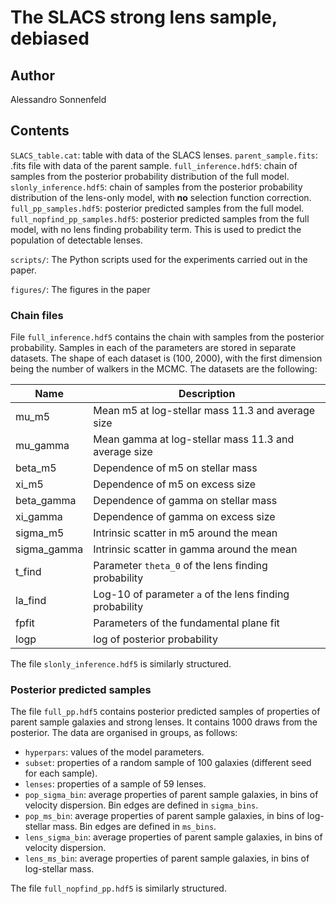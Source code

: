 # The SLACS strong lens sample, debiased

## Author

Alessandro Sonnenfeld

## Contents

`SLACS_table.cat`: table with data of the SLACS lenses.
`parent_sample.fits`: .fits file with data of the parent sample.
`full_inference.hdf5`: chain of samples from the posterior probability distribution of the full model.
`slonly_inference.hdf5`: chain of samples from the posterior probability distribution of the lens-only model, with **no** selection function correction.
`full_pp_samples.hdf5`: posterior predicted samples from the full model.
`full_nopfind_pp_samples.hdf5`: posterior predicted samples from the full model, with no lens finding probability term. This is used to predict the population of detectable lenses.

`scripts/`: The Python scripts used for the experiments carried out in the paper.

`figures/`: The figures in the paper


### Chain files

File `full_inference.hdf5` contains the chain with samples from the posterior probability. Samples in each of the parameters are stored in separate datasets. The shape of each dataset is (100, 2000), with the first dimension being the number of walkers in the MCMC. The datasets are the following:

| Name | Description |
| ---- | ----------- |
| mu_m5 | Mean m5 at log-stellar mass 11.3 and average size |
| mu_gamma | Mean gamma at log-stellar mass 11.3 and average size |
| beta_m5 | Dependence of m5 on stellar mass |
| xi_m5 | Dependence of m5 on excess size | 
| beta_gamma | Dependence of gamma on stellar mass |
| xi_gamma | Dependence of gamma on excess size | 
| sigma_m5 | Intrinsic scatter in m5 around the mean |
| sigma_gamma | Intrinsic scatter in gamma around the mean |
| t_find | Parameter `theta_0` of the lens finding probability |
| la_find | Log-10 of parameter `a` of the lens finding probability |
| fpfit | Parameters of the fundamental plane fit |
| logp | log of posterior probability |

The file `slonly_inference.hdf5` is similarly structured.

### Posterior predicted samples

The file `full_pp.hdf5` contains posterior predicted samples of properties of parent sample galaxies and strong lenses. It contains 1000 draws from the posterior. The data are organised in groups, as follows:

- `hyperpars`: values of the model parameters.
- `subset`: properties of a random sample of 100 galaxies (different seed for each sample).
- `lenses`: properties of a sample of 59 lenses.
- `pop_sigma_bin`: average properties of parent sample galaxies, in bins of velocity dispersion. Bin edges are defined in `sigma_bins`.
- `pop_ms_bin`: average properties of parent sample galaxies, in bins of log-stellar mass. Bin edges are defined in `ms_bins`.
- `lens_sigma_bin`: average properties of parent sample galaxies, in bins of velocity dispersion.
- `lens_ms_bin`: average properties of parent sample galaxies, in bins of log-stellar mass.

The file `full_nopfind_pp.hdf5` is similarly structured.
